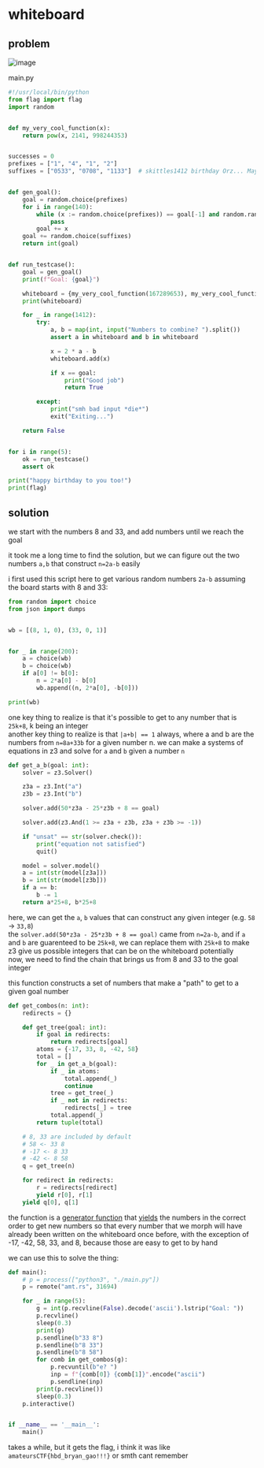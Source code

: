 # whiteboard

## problem

![image](https://github.com/quasar098/ctf-writeups/assets/70716985/e0e531ed-bd29-4494-bea7-b864737919db)

main.py
```py
#!/usr/local/bin/python
from flag import flag
import random


def my_very_cool_function(x):
    return pow(x, 2141, 998244353)


successes = 0
prefixes = ["1", "4", "1", "2"]
suffixes = ["0533", "0708", "1133"]  # skittles1412 birthday Orz... May has 30 days ofc (he claims 12/03 but i call cap)


def gen_goal():
    goal = random.choice(prefixes)
    for i in range(140):
        while (x := random.choice(prefixes)) == goal[-1] and random.randint(1, 5) != 1:
            pass
        goal += x
    goal += random.choice(suffixes)
    return int(goal)


def run_testcase():
    goal = gen_goal()
    print(f"Goal: {goal}")

    whiteboard = {my_very_cool_function(167289653), my_very_cool_function(68041722)}  # stO HBD BRYAN GAO Orz
    print(whiteboard)

    for _ in range(1412):
        try:
            a, b = map(int, input("Numbers to combine? ").split())
            assert a in whiteboard and b in whiteboard

            x = 2 * a - b
            whiteboard.add(x)

            if x == goal:
                print("Good job")
                return True

        except:
            print("smh bad input *die*")
            exit("Exiting...")

    return False


for i in range(5):
    ok = run_testcase()
    assert ok

print("happy birthday to you too!")
print(flag)
```

## solution

we start with the numbers 8 and 33, and add numbers until we reach the goal

it took me a long time to find the solution, but we can figure out the two numbers `a,b` that construct `n=2a-b` easily

i first used this script here to get various random numbers `2a-b` assuming the board starts with 8 and 33:
```py
from random import choice
from json import dumps


wb = [(8, 1, 0), (33, 0, 1)]


for _ in range(200):
    a = choice(wb)
    b = choice(wb)
    if a[0] != b[0]:
        n = 2*a[0] - b[0]
        wb.append((n, 2*a[0], -b[0]))

print(wb)
```

one key thing to realize is that it's possible to get to any number that is `25k+8`, k being an integer<br>
another key thing to realize is that `|a+b| == 1` always, where a and b are the numbers from `n=8a+33b` for a given number n. we can make a systems of equations in z3 and solve for `a` and `b` given a number `n`

```py
def get_a_b(goal: int):
    solver = z3.Solver()

    z3a = z3.Int("a")
    z3b = z3.Int("b")

    solver.add(50*z3a - 25*z3b + 8 == goal)

    solver.add(z3.And(1 >= z3a + z3b, z3a + z3b >= -1))

    if "unsat" == str(solver.check()):
        print("equation not satisfied")
        quit()

    model = solver.model()
    a = int(str(model[z3a]))
    b = int(str(model[z3b]))
    if a == b:
        b -= 1
    return a*25+8, b*25+8
```

here, we can get the `a`, `b` values that can construct any given integer (e.g. `58` -> `33,8`)<br>
the `solver.add(50*z3a - 25*z3b + 8 == goal)` came from `n=2a-b`, and if `a` and `b` are guarenteed to be `25k+8`, we can replace them with `25k+8` to make z3 give us possible integers that can be on the whiteboard potentially<br>
now, we need to find the chain that brings us from 8 and 33 to the goal integer

this function constructs a set of numbers that make a "path" to get to a given goal number
```py
def get_combos(n: int):
    redirects = {}

    def get_tree(goal: int):
        if goal in redirects:
            return redirects[goal]
        atoms = {-17, 33, 8, -42, 58}
        total = []
        for _ in get_a_b(goal):
            if _ in atoms:
                total.append(_)
                continue
            tree = get_tree(_)
            if _ not in redirects:
                redirects[_] = tree
            total.append(_)
        return tuple(total)

    # 8, 33 are included by default
    # 58 <- 33 8
    # -17 <- 8 33
    # -42 <- 8 58
    q = get_tree(n)

    for redirect in redirects:
        r = redirects[redirect]
        yield r[0], r[1]
    yield q[0], q[1]
```

the function is a [generator function](https://wiki.python.org/moin/Generators) that [yields](https://www.geeksforgeeks.org/python-yield-keyword/) the numbers in the correct order to get new numbers so 
that every number that we morph will have already been written on the whiteboard once before, with the exception of -17, -42, 58, 33, and 8, because those are easy to get to by hand

we can use this to solve the thing:
```py
def main():
    # p = process(["python3", "./main.py"])
    p = remote("amt.rs", 31694)

    for _ in range(5):
        g = int(p.recvline(False).decode('ascii').lstrip("Goal: "))
        p.recvline()
        sleep(0.3)
        print(g)
        p.sendline(b"33 8")
        p.sendline(b"8 33")
        p.sendline(b"8 58")
        for comb in get_combos(g):
            p.recvuntil(b"e? ")
            inp = f"{comb[0]} {comb[1]}".encode("ascii")
            p.sendline(inp)
        print(p.recvline())
        sleep(0.3)
    p.interactive()


if __name__ == '__main__':
    main()
```
takes a while, but it gets the flag, i think it was like `amateursCTF{hbd_bryan_gao!!!}` or smth cant remember
